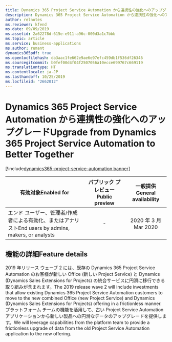 ```yaml
---
title: Dynamics 365 Project Service Automation から連携性の強化へのアップグレード
description: Dynamics 365 Project Service Automation から連携性の強化へのアップグレード
author: relnotes
ms.reviewer: kfend
ms.date: 09/09/2019
ms.assetid: 2a62278d-615e-e911-a96c-000d3a1c7bbb
ms.topic: article
ms.service: business-applications
ms.author: rumant
dynamics365pdf: true
ms.openlocfilehash: da3aac1fe662e9ae6e97efc459db1f536df26346
ms.sourcegitcommit: b0fef00d4f04f2507056a10ecce699767c669119
ms.translationtype: HT
ms.contentlocale: ja-JP
ms.lasthandoff: 10/25/2019
ms.locfileid: "2662012"
---
```

# <a name="upgrade-from-dynamics-365-project-service-automation-to-better-together"></a><span data-ttu-id="e17d4-103">Dynamics 365 Project Service Automation から連携性の強化へのアップグレード</span><span class="sxs-lookup"><span data-stu-id="e17d4-103">Upgrade from Dynamics 365 Project Service Automation to Better Together</span></span>
[!include[dynamics365-project-service-automation banner](../includes/dynamics365-project-service-automation.md)]

| <span data-ttu-id="e17d4-104">有効対象</span><span class="sxs-lookup"><span data-stu-id="e17d4-104">Enabled for</span></span>    |  <span data-ttu-id="e17d4-105">パブリック プレビュー</span><span class="sxs-lookup"><span data-stu-id="e17d4-105">Public preview</span></span> | <span data-ttu-id="e17d4-106">一般提供</span><span class="sxs-lookup"><span data-stu-id="e17d4-106">General availability</span></span> | 
| ---------- | :----------: |:----------: |
|<span data-ttu-id="e17d4-107">エンド ユーザー、管理者/作成者による有効化、またはアナリスト</span><span class="sxs-lookup"><span data-stu-id="e17d4-107">End users by admins, makers, or analysts</span></span>|-| <span data-ttu-id="e17d4-108">2020 年 3 月</span><span class="sxs-lookup"><span data-stu-id="e17d4-108">Mar 2020</span></span>|






## <a name="feature-details"></a><span data-ttu-id="e17d4-109">機能の詳細</span><span class="sxs-lookup"><span data-stu-id="e17d4-109">Feature details</span></span>
<!--feature detail start -->
<span data-ttu-id="e17d4-110">2019 年リリース ウェーブ 2 には、既存の Dynamics 365 Project Service Automation のお客様が新しい Office (新しい Project Service) と Dynamics (Dynamics Sales Extensions for Projects) の統合サービスに円滑に移行できる取り組みが含まれます。</span><span class="sxs-lookup"><span data-stu-id="e17d4-110">The 2019 release wave 2 will include investments that allow existing Dynamics 365 Project Service Automation customers to move to the new combined Office (new Project Service) and Dynamics (Dynamics Sales Extensions for Projects) offering in a frictionless manner.</span></span> <span data-ttu-id="e17d4-111">プラットフォーム チームの機能を活用して、古い Project Service Automation アプリケーションから新しい製品への円滑なデータのアップグレードを提供します。</span><span class="sxs-lookup"><span data-stu-id="e17d4-111">We will leverage capabilities from the platform team to provide a frictionless upgrade of data from the old Project Service Automation application to the new offering.</span></span>
<!--feature detail end -->









